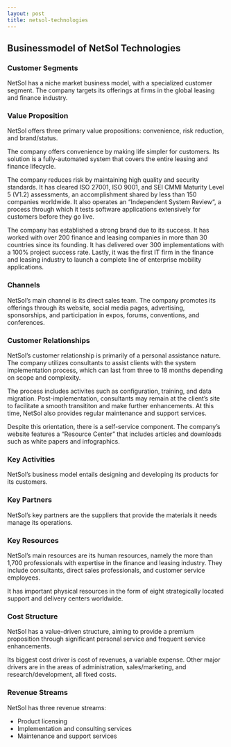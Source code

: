 ```yaml
---
layout: post
title: netsol-technologies
---
```


Businessmodel of NetSol Technologies
-------------------------------------

### Customer Segments

NetSol has a niche market business model, with a specialized customer segment. The company targets its offerings at firms in the global leasing and finance industry.

### Value Proposition

NetSol offers three primary value propositions: convenience, risk reduction, and brand/status.

The company offers convenience by making life simpler for customers. Its solution is a fully-automated system that covers the entire leasing and finance lifecycle.

The company reduces risk by maintaining high quality and security standards. It has cleared ISO 27001, ISO 9001, and SEI CMMI Maturity Level 5 (V1.2) assessments, an accomplishment shared by less than 150 companies worldwide. It also operates an “Independent System Review“, a process through which it tests software applications extensively for customers before they go live.

The company has established a strong brand due to its success. It has worked with over 200 finance and leasing companies in more than 30 countries since its founding. It has delivered over 300 implementations with a 100% project success rate. Lastly, it was the first IT firm in the finance and leasing industry to launch a complete line of enterprise mobility applications.

### Channels

NetSol’s main channel is its direct sales team. The company promotes its offerings through its website, social media pages, advertising, sponsorships, and participation in expos, forums, conventions, and conferences.

### Customer Relationships

NetSol’s customer relationship is primarily of a personal assistance nature. The company utilizes consultants to assist clients with the system implementation process, which can last from three to 18 months depending on scope and complexity.

The process includes activites such as configuration, training, and data migration. Post-implementation, consultants may remain at the client’s site to facilitate a smooth transititon and make further enhancements. At this time, NetSol also provides regular maintenance and support services.

Despite this orientation, there is a self-service component. The company’s website features a “Resource Center” that includes articles and downloads such as white papers and infographics.

### Key Activities

NetSol’s business model entails designing and developing its products for its customers.

### Key Partners

NetSol’s key partners are the suppliers that provide the materials it needs manage its operations.

### Key Resources

NetSol’s main resources are its human resources, namely the more than 1,700 professionals with expertise in the finance and leasing industry. They include consultants, direct sales professionals, and customer service employees.

It has important physical resources in the form of eight strategically located support and delivery centers worldwide.

### Cost Structure

NetSol has a value-driven structure, aiming to provide a premium proposition through significant personal service and frequent service enhancements.

Its biggest cost driver is cost of revenues, a variable expense. Other major drivers are in the areas of administration, sales/marketing, and research/development, all fixed costs.

### Revenue Streams

NetSol has three revenue streams:

 * Product licensing
* Implementation and consulting services
* Maintenance and support services
